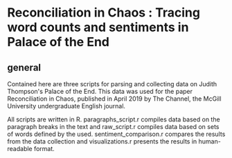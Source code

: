 # Reconciliation in Chaos : Tracing word counts and sentiments in Palace of the End

## general

Contained here are three scripts for parsing and collecting data on Judith Thompson's Palace of the End. This data was used for the paper Reconciliation in Chaos, published in April 2019 by The Channel, the McGill University undergraduate English journal. 

All scripts are written in R. paragraphs_script.r compiles data based on the paragraph breaks in the text and raw_script.r compiles data based on sets of words defined by the used. sentiment_comparison.r compares the results from the data collection and visualizations.r presents the results in human-readable format.